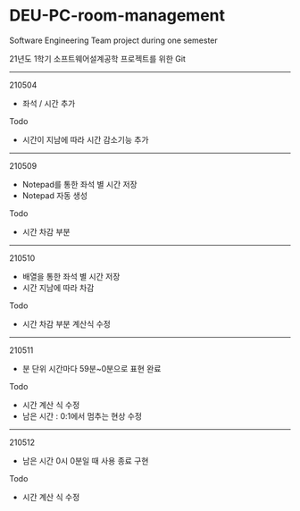 # DEU-PC-room-management
Software Engineering Team project during one semester

21년도 1학기 소프트웨어설계공학 프로젝트를 위한 Git

-------------------------------------------------
210504 
+ 좌석 / 시간 추가

Todo
- 시간이 지남에 따라 시간 감소기능 추가
-------------------------------------------------
210509
+ Notepad를 통한 좌석 별 시간 저장
+ Notepad 자동 생성 

Todo
- 시간 차감 부분 
-------------------------------------------------
210510
+ 배열을 통한 좌석 별 시간 저장
+ 시간 지남에 따라 차감

Todo
- 시간 차감 부분 계산식 수정
-------------------------------------------------
210511
+ 분 단위 시간마다 59분~0분으로 표현 완료

Todo
- 시간 계산 식 수정
- 남은 시간 : 0:1에서 멈추는 현상 수정
-------------------------------------------------
210512
+ 남은 시간 0시 0분일 때 사용 종료 구현

Todo
- 시간 계산 식 수정
